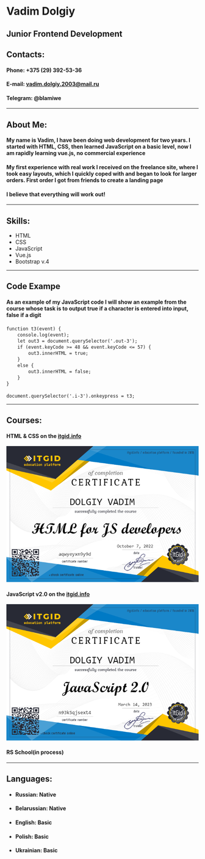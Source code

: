 # Vadim Dolgiy

## Junior Frontend Development

## **Contacts:**

#### **Phone:** +375 (29) 392-53-36 
#### **E-mail:** vadim.dolgiy.2003@mail.ru 
#### **Telegram:** @blamiwe 
---

## About Me:

#### My name is Vadim, I have been doing web development for two years. I started with HTML, CSS, then learned JavaScript on a basic level, now I am rapidly learning vue.js, no commercial experience
#### My first experience with real work I received on the freelance site, where I took easy layouts, which I quickly coped with and began to look for larger orders. First order I got from friends to create a landing page
#### I believe that everything will work out!
---

## Skills:

* HTML
* CSS
* JavaScript
* Vue.js
* Bootstrap v.4
---

## Code Exampe

#### As an example of my JavaScript code I will show an example from the course whose task is to output true if a character is entered into input, false if a digit

```
function t3(event) {
    console.log(event);
    let out3 = document.querySelector('.out-3');
    if (event.keyCode >= 48 && event.keyCode <= 57) {
        out3.innerHTML = true;
    }
    else {
        out3.innerHTML = false;
    }
}

document.querySelector('.i-3').onkeypress = t3;
```
---
## Courses:

#### HTML & CSS on the [itgid.info](https://itgid.info/ru)
![certificate](/cert2.png)
#### JavaScript v2.0 on the [itgid.info](https://itgid.info/ru)
![certificate](/cert1.png)
#### RS School(in process)
---
## Languages:
* #### Russian: Native
* #### Belarussian: Native
* #### English: Basic
* #### Polish: Basic
* #### Ukrainian: Basic
